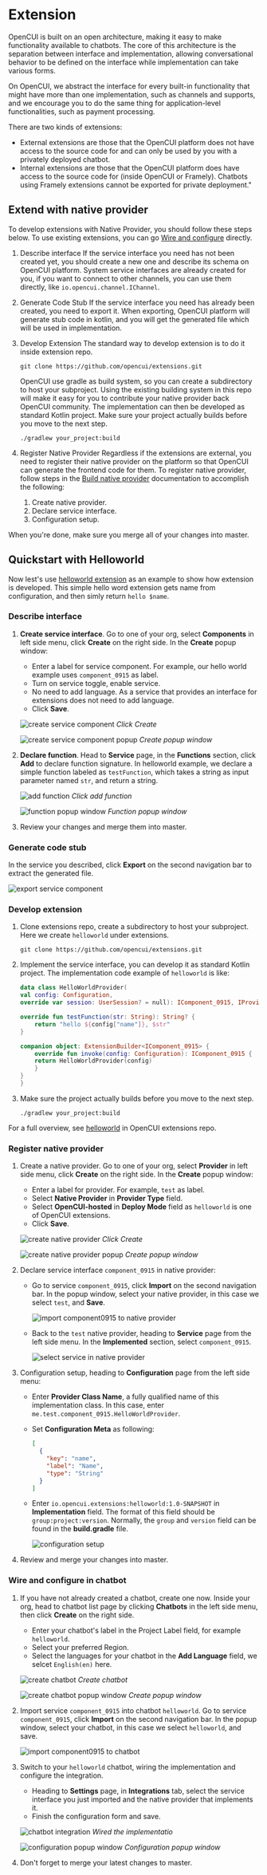 # Extension
OpenCUI is built on an open architecture, making it easy to make functionality available to chatbots. The core of this architecture is the separation between interface and implementation, allowing conversational behavior to be defined on the interface while implementation can take various forms.

On OpenCUI, we abstract the interface for every built-in functionality that might have more than one implementation, such as channels and supports, and we encourage you to do the same thing for application-level functionalities, such as payment processing.

There are two kinds of extensions:
- External extensions are those that the OpenCUI platform does not have access to the source code for and can only be used by you with a privately deployed chatbot.
- Internal extensions are those that the OpenCUI platform does have access to the source code for (inside OpenCUI or Framely). Chatbots using Framely extensions cannot be exported for private deployment."

## Extend with native provider
To develop extensions with Native Provider, you should follow these steps below. To use existing extensions, you can go [Wire and configure](native.md#wire-and-configure) directly.

1. Describe interface
If the service interface you need has not been created yet, you should create a new one and describe its schema on OpenCUI platform. System service interfaces are already created for you, if you want to connect to other channels, you can use them directly, like `io.opencui.channel.IChannel`.

2. Generate Code Stub
If the service interface you need has already been created, you need to export it. When exporting, OpenCUI platform will generate stub code in kotlin, and you will get the generated file which will be used in implementation.

3. Develop Extension
The standard way to develop extension is to do it inside extension repo. 
    ```
    git clone https://github.com/opencui/extensions.git
    ```
    OpenCUI use gradle as build system, so you can create a subdirectory to host your subproject. Using the existing building system in this repo will make it easy for you to contribute your native provider back OpenCUI community.
    The implementation can then be developed as standard Kotlin project. Make sure your project actually builds before you move to the next step.
    ```
    ./gradlew your_project:build
    ```

4. Register Native Provider
Regardless if the extensions are external, you need to register their native provider on the platform so that OpenCUI can generate the frontend code for them. To register native provider, follow steps in the [Build native provider](native.md#build-native-provider) documentation to accomplish the following:
   1. Create native provider.
   2. Declare service interface.
   2. Configuration setup.

When you're done, make sure you merge all of your changes into master.

## Quickstart with Helloworld
Now lest's use [helloworld extension](https://github.com/opencui/extensions/tree/main/helloworld) as an example to show how extension is developed. This simple hello word extension gets name from configuration, and then simly return `hello $name`.

### Describe interface
1. **Create service interface**. Go to one of your org, select **Components** in left side menu, click **Create** on the right side. In the **Create** popup window: 
    - Enter a label for service component. For example, our hello world example uses `component_0915` as label. 
    - Turn on service toggle, enable service.
    - No need to add language. As a service that provides an interface for extensions does not need to add language.
    - Click **Save**.

    ![create service component](/images/provider/extension/hello_create_service_component.png)
    *Click Create*

    ![create service component popup](/images/provider/extension/hello_service_popup.png)
    *Create popup window*

2. **Declare function**. Head to **Service** page, in the **Functions** section, click **Add** to declare function signature. In helloworld example, we declare a simple function labeled as `testFunction`, which takes a string as input parameter named `str`, and return a string.

    ![add function](/images/provider/extension/hello_add_function.png)
    *Click add function*

    ![function popup window](/images/provider/extension/hello_test_function.png)
    *Function popup window*

3. Review your changes and merge them into master.

### Generate code stub
In the service you described, click **Export** on the second navigation bar to extract the generated file. 

![export service component](/images/provider/extension/hello_export_service.png)

### Develop extension
1. Clone extensions repo, create a subdirectory to host your subproject. Here we create `helloworld` under extensions.
    ```
    git clone https://github.com/opencui/extensions.git
    ```

2. Implement the service interface, you can develop it as standard Kotlin project. The implementation code example of `helloworld` is like:

    ```kotlin
    data class HelloWorldProvider(
    val config: Configuration,
    override var session: UserSession? = null): IComponent_0915, IProvider {

    override fun testFunction(str: String): String? {
        return "hello ${config["name"]}, $str"
    }

    companion object: ExtensionBuilder<IComponent_0915> {
        override fun invoke(config: Configuration): IComponent_0915 {
        return HelloWorldProvider(config)
        }
    }
    }
    ```

3. Make sure the project actually builds before you move to the next step. 
    ```
    ./gradlew your_project:build
    ```

For a full overview, see [helloworld](https://github.com/opencui/extensions/tree/main/helloworld) in OpenCUI extensions repo.

### Register native provider
1. Create a native provider. Go to one of your org, select **Provider** in left side menu, click **Create** on the right side. In the **Create** popup window: 
    - Enter a label for provider. For example, `test` as label. 
    - Select **Native Provider** in **Provider Type** field.
    - Select **OpenCUI-hosted** in **Deploy Mode** field as `helloworld` is one of OpenCUI extensions.
    - Click **Save**.
    
    ![create native provider](/images/provider/extension/hello_create_native.png)
    *Click Create*

    ![create native provider popup](/images/provider/extension/hello_create_native_popup.png)
    *Create popup window*

2. Declare service interface `component_0915` in native provider: 
    - Go to service `component_0915`, click **Import** on the second navigation bar. In the popup window, select your native provider, in this case we select `test`, and **Save**.
        
      ![import component0915 to native provider](/images/provider/extension/hello_import_component0915.png)

    - Back to the `test` native provider, heading to **Service** page from the left side menu. In the **Implemented** section, select `component_0915`.

      ![select service in native provider](/images/provider/extension/hello_select_service.png)


3. Configuration setup, heading to **Configuration** page from the left side menu:
    - Enter **Provider Class Name**, a fully qualified name of this implementation class. In this case, enter `me.test.component_0915.HelloWorldProvider`. 
    - Set **Configuration Meta** as following: 
        ```json
        [
          {
            "key": "name",
            "label": "Name",
            "type": "String"
          }
        ]
        ```
    - Enter `io.opencui.extensions:helloworld:1.0-SNAPSHOT` in **Implementation** field. The format of this field should be `group:project:version`. Normally, the `group` and `version` field can be found in the **build.gradle** file.
    
      ![configuration setup](/images/provider/extension/hello_configuration_setup.png)

4. Review and merge your changes into master.

### Wire and configure in chatbot
1. If you have not already created a chatbot, create one now. Inside your org, head to chatbot list page by clicking **Chatbots** in the left side menu, then click **Create** on the right side.
    - Enter your chatbot's label in the Project Label field, for example `helloworld`.
    - Select your preferred Region.
    - Select the languages for your chatbot in the **Add Language** field, we selcet `English(en)` here.
    
    ![create chatbot](/images/provider/extension/hello_create_chatbot.png)
    *Create chatbot*

    ![create chatbot popup window](/images/provider/extension/hello_create_chatbot_popup.png)
    *Create popup window*

2. Import service `component_0915` into chatbot `helloworld`. Go to service `component_0915`, click **Import** on the second navigation bar. In the popup window, select your chatbot, in this case we select `helloworld`, and save. 

    ![import component0915 to chatbot](/images/provider/extension/hello_import_component0915.png)

3. Switch to your `helloworld` chatbot, wiring the implementation and configure the integration. 
    - Heading to **Settings** page, in **Integrations** tab, select the service interface you just imported and the native provider that implements it. 
    - Finish the configuration form and save.

    ![chatbot integration](/images/provider/extension/hello_chatbot_integration.png)
    *Wired the implementatio*

    ![configuration popup window](/images/provider/extension/hello_configuration.png)
    *Configuration popup window*

4. Don't forget to merge your latest changes to master.